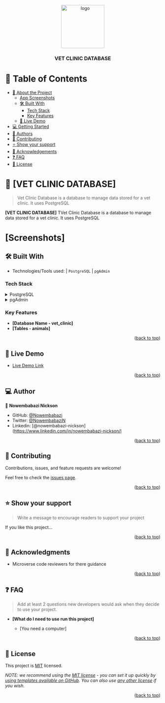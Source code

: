 <a name="Metrics WebApp"></a>

<div align="center">

  <img src="murple_logo.png" alt="logo" width="140"  height="auto" />
  <br/>

  <h3><b>VET CLINIC DATABASE</b></h3>

</div>

<!-- TABLE OF CONTENTS -->

# 📗 Table of Contents

- [📖 About the Project](#about-project)
  - [App Screenshots](#screenshots)
  - [🛠 Built With](#built-with)
    - [Tech Stack](#tech-stack)
    - [Key Features](#key-features)
  - [🚀 Live Demo](#live-demo)
- [💻 Getting Started](#getting-started)
- [👥 Authors](#authors)
- [🤝 Contributing](#contributing)
- [⭐️ Show your support](#support)
- [🙏 Acknowledgements](#acknowledgements)
- [❓ FAQ](#faq)
- [📝 License](#license)

<!-- PROJECT DESCRIPTION -->

# 📖 [VET CLINIC DATABASE] <a name="about-project"></a>

> Vet Clinic Database is a database to manage data stored for a vet clinic. It uses PostgreSQL

**[VET CLINIC DATABASE]** TVet Clinic Database is a database to manage data stored for a vet clinic. It uses PostgreSQL

# [Screenshots] <a name="#screenshots"></a>


## 🛠 Built With <a name="built-with"></a>

- Technologies/Tools used:
| `PostgreSQL`
| `pgAdmin`



### Tech Stack <a name="tech-stack"></a>

<details>
  <summary>PostgreSQL</summary>
  <ul>
    <li><a href="https://www.postgresql.org/">PostegreSQL</a></li>
  </ul>
</details>

<details>
  <summary>pgAdmin</summary>
  <ul>
    <li><a href="https://www.pgadmin.org/">pgAdmin</a></li>
  </ul>
</details>


<!-- Features -->

### Key Features <a name="key-features"></a>

- **[Database Name - vet_clinic]**
- **[Tables - animals]**

<p align="right">(<a href="#readme-top">back to top</a>)</p>

<!-- LIVE DEMO -->

## 🚀 Live Demo <a name="live-demo"></a>

- [Live Demo Link]()


<p align="right">(<a href="#readme-top">back to top</a>)</p>

## 💻 Author <a name="#authors"></a>

👤 **Nowembabazi Nickson**

- GitHub: [@Nowembabazi](https://github.com/Nowembabazi)
- Twitter: [@NowembabaziN](https://twitter.com/NowmebabaziN)
- Linkedin: [@nowembabazi-nickson](https://www.linkedin.com/in/nowembabazi-nickson/l

<p align="right">(<a href="#readme-top">back to top</a>)</p>


<!-- CONTRIBUTING -->

## 🤝 Contributing <a name="contributing"></a>

Contributions, issues, and feature requests are welcome!

Feel free to check the [issues page](../../issues/).

<p align="right">(<a href="#readme-top">back to top</a>)</p>

<!-- SUPPORT -->

## ⭐️ Show your support <a name="support"></a>

> Write a message to encourage readers to support your project

If you like this project...

<p align="right">(<a href="#readme-top">back to top</a>)</p>

<!-- ACKNOWLEDGEMENTS -->

## 🙏 Acknowledgments <a name="acknowledgements"></a>

- Microverse code reviewers for there guidance

<p align="right">(<a href="#readme-top">back to top</a>)</p>

<!-- FAQ (optional) -->

## ❓ FAQ <a name="faq"></a>

> Add at least 2 questions new developers would ask when they decide to use your project.

- **[What do I need to use run this project]**

  - [You need a computer]

<p align="right">(<a href="#readme-top">back to top</a>)</p>

<!-- LICENSE -->

## 📝 License <a name="license"></a>

This project is [MIT](./LICENSE) licensed.

_NOTE: we recommend using the [MIT license](https://choosealicense.com/licenses/mit/) - you can set it up quickly by [using templates available on GitHub](https://docs.github.com/en/communities/setting-up-your-project-for-healthy-contributions/adding-a-license-to-a-repository). You can also use [any other license](https://choosealicense.com/licenses/) if you wish._

<p align="right">(<a href="#readme-top">back to top</a>)</p>
